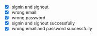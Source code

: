 - [x] signin and signout 
- [x] wrong email 
- [x] wrong password
- [x] signin and signout successfully
- [x] wrong email and password successfully
